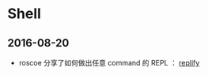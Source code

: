 # Shell

## 2016-08-20

  * roscoe 分享了如何做出任意 command 的 REPL ： [replify][replify]

  [replify]: https://gist.github.com/danielrw7/bb88e3dad565c0d8ee54031f6b758a09
